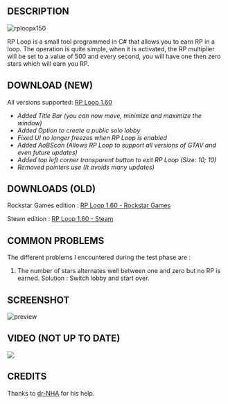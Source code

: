 ## DESCRIPTION
![rploopx150](https://user-images.githubusercontent.com/105000222/173240289-8c232a22-b0e9-467e-a1c5-07154414e819.png)

RP Loop is a small tool programmed in C# that allows you to earn RP in a loop. The operation is quite simple, when it is activated, the RP multiplier will be set to a value of 500 and every second, you will have one then zero stars which will earn you RP.

## DOWNLOAD (NEW)
All versions supported: [RP Loop 1.60](https://github.com/tiptoppp/RP-Loop/releases/download/1.60A2/RP.Loop.zip)

 - *Added Title Bar (you can now move, minimize and maximize the window)*
 - *Added Option to create a public solo lobby*
 - *Fixed UI no longer freezes when RP Loop is enabled*
 - *Added AoBScan (Allows RP Loop to support all versions of GTAV and
   even future updates)*
 - *Added top left corner transparent button to exit RP Loop (Size: 10;
   10)*
 - *Removed pointers use (It avoids many updates)*
 
## DOWNLOADS (OLD)
Rockstar Games edition : [RP Loop 1.60 - Rockstar Games](https://github.com/tiptoppp/RP-Loop/releases/tag/1.60R)

Steam edition : [RP Loop 1.60 - Steam](https://github.com/tiptoppp/RP-Loop/releases/tag/1.60S)

## COMMON PROBLEMS
The different problems I encountered during the test phase are :

 1. The number of stars alternates well between one and zero but no RP is earned. Solution : Switch lobby and start over.

## SCREENSHOT
![preview](https://user-images.githubusercontent.com/105000222/177001020-8b92661c-0a38-4add-9a99-55fbdca2761f.png)

 ## VIDEO (NOT UP TO DATE)
[![](https://i.ytimg.com/vi_webp/bg1k_lEbkhA/maxresdefault.webp)](https://www.youtube.com/watch?v=bg1k_lEbkhA)

## CREDITS
Thanks to [dr-NHA](https://github.com/dr-NHA) for his help.
